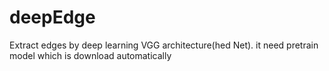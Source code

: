 # deepEdge
Extract edges by deep learning VGG architecture(hed Net). it need pretrain model which is download automatically
